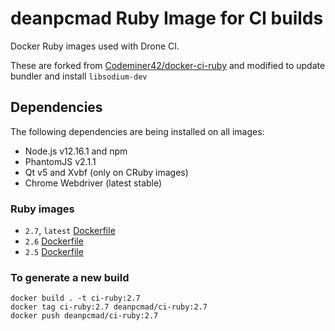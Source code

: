 # deanpcmad Ruby Image for CI builds

Docker Ruby images used with Drone CI.

These are forked from [Codeminer42/docker-ci-ruby](htttps://github.com/Codeminer42/docker-ci-ruby)
and modified to update bundler and install `libsodium-dev`

## Dependencies

The following dependencies are being installed on all images:

* Node.js v12.16.1 and npm
* PhantomJS v2.1.1
* Qt v5 and Xvbf (only on CRuby images)
* Chrome Webdriver (latest stable)

### Ruby images

- `2.7`, `latest` [Dockerfile](https://github.com/deanpcmad/docker-ci-ruby/blob/master/2.7/Dockerfile)
- `2.6` [Dockerfile](https://github.com/deanpcmad/docker-ci-ruby/blob/master/2.6/Dockerfile)
- `2.5` [Dockerfile](https://github.com/deanpcmad/docker-ci-ruby/blob/master/2.5/Dockerfile)

### To generate a new build

```
docker build . -t ci-ruby:2.7
docker tag ci-ruby:2.7 deanpcmad/ci-ruby:2.7
docker push deanpcmad/ci-ruby:2.7
```
